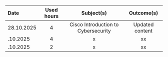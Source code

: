 | Date  | Used hours | Subject(s) |  Outcome(s) |
| :---         |     :---:      |     :---:      |     :---:      |
| 28.10.2025 | 4 | Cisco Introduction to Cybersecurity  | Updated content |
| .10.2025 | 4 | x | xx  |
| .10.2025 | 2 | x  | xx |
